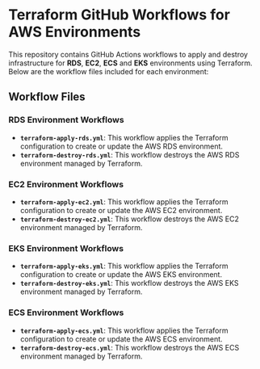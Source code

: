 # Terraform GitHub Workflows for AWS Environments

This repository contains GitHub Actions workflows to apply and destroy infrastructure for **RDS**, **EC2**, **ECS** and **EKS** environments using Terraform. Below are the workflow files included for each environment:

## Workflow Files

### RDS Environment Workflows

- **`terraform-apply-rds.yml`**: This workflow applies the Terraform configuration to create or update the AWS RDS environment.
- **`terraform-destroy-rds.yml`**: This workflow destroys the AWS RDS environment managed by Terraform.

### EC2 Environment Workflows

- **`terraform-apply-ec2.yml`**: This workflow applies the Terraform configuration to create or update the AWS EC2 environment.
- **`terraform-destroy-ec2.yml`**: This workflow destroys the AWS EC2 environment managed by Terraform.

### EKS Environment Workflows

- **`terraform-apply-eks.yml`**: This workflow applies the Terraform configuration to create or update the AWS EKS environment.
- **`terraform-destroy-eks.yml`**: This workflow destroys the AWS EKS environment managed by Terraform.

### ECS Environment Workflows

- **`terraform-apply-ecs.yml`**: This workflow applies the Terraform configuration to create or update the AWS ECS environment.
- **`terraform-destroy-ecs.yml`**: This workflow destroys the AWS ECS environment managed by Terraform.

